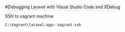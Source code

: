 #Debugging Laravel with Visual Studio Code and XDebug

SSH to vagrant machine
```sh
C:\Vagrant\laravel-app> vagrant ssh
```
